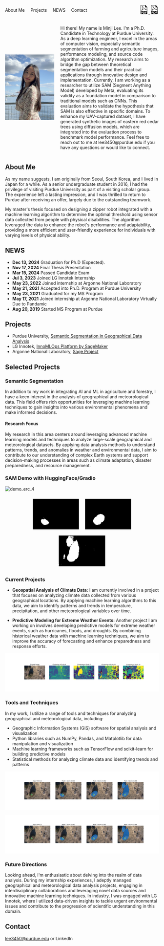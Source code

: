 <div style="display: flex; justify-content: space-between; align-items: center;">
    <nav>
        <a href="#About Me" style="margin-right: 15px; text-decoration: none;">About Me</a>
        <a href="#Projects" style="margin-right: 15px; text-decoration: none;">Projects</a>
        <a href="#NEWS" style="margin-right: 15px; text-decoration: none;">NEWS</a>
        <a href="#Contact" style="text-decoration: none;">Contact</a>
    </nav>
    <div>
        <a href="MinjiLee_Curriculum_Vitae_Oct1.pdf" target="_blank">
            <img src="pdf-icon.png" alt="Download CV" title="Download CV" width="30" height="30"/>
        </a>
        <a href="2024_MinjiLee_Resume.pdf" target="_blank">
            <img src="pdf-icon.png" alt="Download Resume" title="Download Resume" width="30" height="30"/>
        </a>
    </div>
</div>

<div style="display: flex; align-items: center; margin-top: 20px;">
    <div style="flex: 1; margin-right: 20px;">
        <img src="profile.jpg" alt="Profile Picture" width="200" height="auto">
    </div>
    <div style="flex: 2;">
        <p>Hi there! My name is Minji Lee. I’m a Ph.D. Candidate in Technology at Purdue University. As a deep learning engineer, I excel in the areas of computer vision, especially semantic segmentation of farming and agriculture images, performance modeling, and source code algorithm optimization. My research aims to bridge the gap between theoretical segmentation models and their practical applications through innovative design and implementation. Currently, I am working as a researcher to utilize SAM (Segment Anything Model) developed by Meta, evaluating its validity as a foundation model in comparison to traditional models such as CNNs. This evaluation aims to validate the hypothesis that SAM is also effective in specific domains. To enhance my UAV-captured dataset, I have generated synthetic images of eastern red cedar trees using diffusion models, which are integrated into the evaluation process to benchmark model performance. Feel free to reach out to me at <a href="mailto:lee3450@purdue.edu" style="color: inherit; text-decoration: none;">lee3450@purdue.edu</a> if you have any questions or would like to connect.</p>
    </div>
</div>

## <a id="About Me"></a>About Me

As my name suggests, I am originally from Seoul, South Korea, and I lived in Japan for a while. As a senior undergraduate student in 2016, I had the privilege of visiting Purdue University as part of a visiting scholar group. The experience left a lasting impression, and I was thrilled to return to Purdue after receiving an offer, largely due to the outstanding teamwork.

My master's thesis focused on designing a zipper robot integrated with a machine learning algorithm to determine the optimal threshold using sensor data collected from people with physical disabilities. The algorithm leveraged the data to enhance the robot's performance and adaptability, providing a more efficient and user-friendly experience for individuals with varying levels of physical ability.

## <a id="NEWS"></a>NEWS

- **Dec 13, 2024** Graduation for Ph.D (Expected).
- **Nov 17, 2024** Final Thesis Presentation
- **Mar 15, 2024** Passed Candidate Exam
- **Jul 3, 2023** Joined LG Innotek Internship
- **May 23, 2022** Joined internship at Argonne National Laboratory
- **May 21, 2021** Accepted into Ph.D. Program at Purdue University
- **May 23, 2021** Graduated for my MS Program
- **May 17, 2021** Joined internship at Argonne National Laboratory Virtually Due to Pandamic
- **Aug 20, 2019** Started MS Program at Purdue

## <a id="Projects"></a>Projects

- Purdue University, [Semantic Segmentation in Geographical Data Analysis](https://github.com/MINJILEE-PURDUE/erc_tree_semantic_segmentation_in_mlops)
- LG Innotek, [InnoMLOps Platform by SageMaker](https://github.com/MINJILEE-PURDUE/inno-mlops)
- Argonne National Laboratory, [Sage Project](https://github.com/waggle-sensor)

## Selected Projects

### Semantic Segmentation
In addition to my work in integrating AI and ML in agriculture and forestry, I have a keen interest in the analysis of geographical and meteorological data. This field offers rich opportunities for leveraging machine learning techniques to gain insights into various environmental phenomena and make informed decisions.

#### Research Focus

My research in this area centers around leveraging advanced machine learning models and techniques to analyze large-scale geographical and meteorological datasets. By applying data analysis methods to understand patterns, trends, and anomalies in weather and environmental data, I aim to contribute to our understanding of complex Earth systems and support decision-making processes in areas such as climate adaptation, disaster preparedness, and resource management.



### SAM Demo with HuggingFace/Gradio

![demo_erc_4](/src/final_demo.gif)

<div style="display: flex; flex-wrap: wrap; justify-content: center;">
    <img src="/src/mask_12_seg_1.png" alt="demo_erc_2" style="width: 30%; margin: 10px;">
    <img src="/src/mask_12_seg_2.png" alt="demo_erc_3" style="width: 30%; margin: 10px;">
    <img src="/src/mask_12_seg_3.png" alt="demo_erc_4" style="width: 30%; margin: 10px;">
</div>



### Current Projects

- **Geospatial Analysis of Climate Data:** I am currently involved in a project that focuses on analyzing climate data collected from various geographical locations. By applying machine learning algorithms to this data, we aim to identify patterns and trends in temperature, precipitation, and other meteorological variables over time.

- **Predictive Modeling for Extreme Weather Events:** Another project I am working on involves developing predictive models for extreme weather events, such as hurricanes, floods, and droughts. By combining historical weather data with machine learning techniques, we aim to improve the accuracy of forecasting and enhance preparedness and response efforts.



![demo_erc_1](/src/image_012_clustering.png)



### Tools and Techniques

In my work, I utilize a range of tools and techniques for analyzing geographical and meteorological data, including:

- Geographic Information Systems (GIS) software for spatial analysis and visualization
- Python libraries such as NumPy, Pandas, and Matplotlib for data manipulation and visualization
- Machine learning frameworks such as TensorFlow and scikit-learn for building predictive models
- Statistical methods for analyzing climate data and identifying trends and patterns
  
![demo_erc_4](/src/results_old_12.png)

![demo_erc_4](/src/results_updated_12.png)



### Future Directions

Looking ahead, I'm enthusiastic about delving into the realm of data analysis. During my internship experiences, I adeptly managed geographical and meteorological data analysis projects, engaging in interdisciplinary collaborations and leveraging novel data sources and innovative machine learning techniques. In industry, I was engaged with LG Innotek, where I utilized data-driven insights to tackle urgent environmental issues and contribute to the progression of scientific understanding in this domain.

## <a id="Contact"></a>Contact

<a href="mailto:lee3450@purdue.edu" style="color: inherit; text-decoration: none;">lee3450@purdue.edu</a> or <a href="https://www.linkedin.com/in/minji-lee-purdue/" style="color: inherit; text-decoration: none;">LinkedIn</a>

